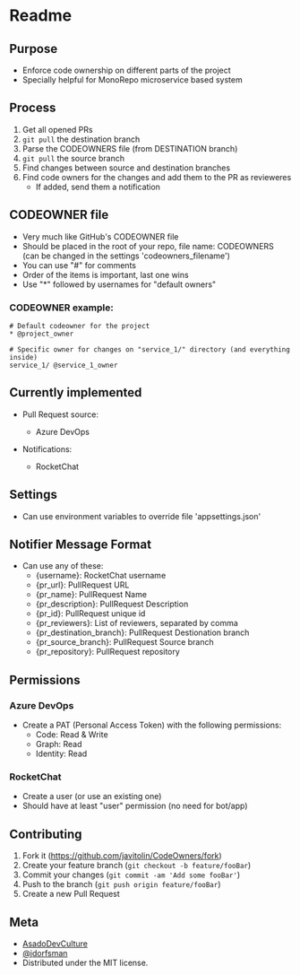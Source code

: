 # Readme
## Purpose
* Enforce code ownership on different parts of the project
* Specially helpful for MonoRepo microservice based system

## Process
1. Get all opened PRs
1. `git pull` the destination branch
1. Parse the CODEOWNERS file (from DESTINATION branch)
1. `git pull` the source branch
1. Find changes between source and destination branches
1. Find code owners for the changes and add them to the PR as revieweres
    * If added, send them a notification

## CODEOWNER file
* Very much like GitHub's CODEOWNER file
* Should be placed in the root of your repo, file name: CODEOWNERS (can be changed in the settings 'codeowners_filename')
* You can use "#" for comments
* Order of the items is important, last one wins
* Use "*" followed by usernames for "default owners"

### CODEOWNER example:
```
# Default codeowner for the project
* @project_owner

# Specific owner for changes on "service_1/" directory (and everything inside)
service_1/ @service_1_owner
```

## Currently implemented
* Pull Request source:
    * Azure DevOps

* Notifications:
    * RocketChat

## Settings
* Can use environment variables to override file 'appsettings.json'

## Notifier Message Format
* Can use any of these:
    * {username}: RocketChat username
    * {pr_url}: PullRequest URL
    * {pr_name}: PullRequest Name
    * {pr_description}: PullRequest Description
    * {pr_id}: PullRequest unique id
    * {pr_reviewers}: List of reviewers, separated by comma
    * {pr_destination_branch}: PullRequest Destionation branch
    * {pr_source_branch}: PullRequest Source branch
    * {pr_repository}: PullRequest repository

## Permissions
### Azure DevOps
* Create a PAT (Personal Access Token) with the following permissions:
    * Code: Read & Write
    * Graph: Read
    * Identity: Read

### RocketChat
* Create a user (or use an existing one)
* Should have at least "user" permission (no need for bot/app)

## Contributing
1. Fork it (<https://github.com/javitolin/CodeOwners/fork>)
2. Create your feature branch (`git checkout -b feature/fooBar`)
3. Commit your changes (`git commit -am 'Add some fooBar'`)
4. Push to the branch (`git push origin feature/fooBar`)
5. Create a new Pull Request

## Meta
* [AsadoDevCulture](https://AsadoDevCulture.com) 
* [@jdorfsman](https://twitter.com/jdorfsman)
* Distributed under the MIT license.